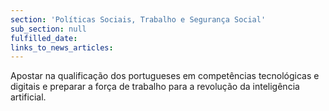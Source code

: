 ```yaml
---
section: 'Políticas Sociais, Trabalho e Segurança Social'
sub_section: null
fulfilled_date:
links_to_news_articles:
---
```


Apostar na qualificação dos portugueses em competências tecnológicas e digitais e preparar a força de trabalho para a revolução da inteligência artificial.